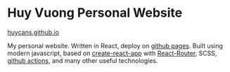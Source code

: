 # Huy Vuong Personal Website

[huycans.github.io](https://huycans.github.io/)

My personal website. Written in React, deploy on [github pages](https://pages.github.com/). Built using modern javascript, based on [create-react-app](https://github.com/facebook/create-react-app) with [React-Router](https://reactrouter.com/), SCSS, [github actions](https://github.com/features/actions), and many other useful technologies.
